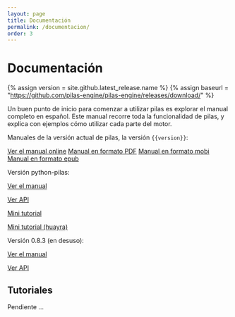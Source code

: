 ```yaml
---
layout: page
title: Documentación
permalink: /documentacion/
order: 3
---
```


# Documentación

{% assign version = site.github.latest_release.name %}
{% assign baseurl = "https://github.com/pilas-engine/pilas-engine/releases/download/" %}

Un buen punto de inicio para comenzar a utilizar pilas es explorar el manual completo en español. Este manual recorre toda la funcionalidad de pilas, y explica con ejemplos cómo utilizar cada parte del motor.



Manuales de la versión actual de pilas, la versión <code>{{version}}</code>:


<div class="tc">
  <a class="btn btn-blue white source-sans-pro" href="http://manual-pilas-engine.surge.sh/" target="_blank">Ver el manual online</a>
  <a class="btn btn-blue white source-sans-pro" href="{{baseurl}}{{version}}/book.pdf">Manual en formato PDF</a>
  <a class="btn btn-blue white source-sans-pro" href="{{baseurl}}{{version}}/book.mobi">Manual en formato mobi</a>
  <a class="btn btn-blue white source-sans-pro" href="{{baseurl}}{{version}}/book.epub">Manual en formato epub</a>
</div>

Versión python-pilas:


<div class="tc">
  <p class="dib mr2 ml2"><a href="http://manual.pilas-engine.com.ar/" target="_blank" class="link dim">Ver el manual</a></p>
  <p class="dib mr2 ml2"><a href="http://api.pilas-engine.com.ar/" target="_blank" class="link dim">Ver API</a></p>
  <p class="dib mr2 ml2"><a href="/assets/documentacion/pilas-engine-general-brochure.pdf" target="_blank" class="link dim">Mini tutorial</a></p>
  <p class="dib mr2 ml2"><a href="/assets/documentacion/pilas-engine-general-brochure-huayra.pdf" target="_blank" class="link dim">Mini tutorial (huayra)</a></p>
</div>


Versión 0.8.3 (en desuso):

<div class="tc">
  <p class="dib mr2 ml2"><a class="dim link" href="https://pilas.readthedocs.org/en/latest/">Ver el manual</a></p>
  <p class="dib mr2 ml2"><a class="dim link" href="http://pilas-engine.com.ar/docs/api-0.83.0/index.html">Ver API</a></p>
</div>

## Tutoriales

<div class="red">Pendiente ... </div>
